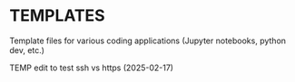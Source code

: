 # TEMPLATES
Template files for various coding applications (Jupyter notebooks, python dev, etc.) 


TEMP edit to test ssh vs https (2025-02-17)
